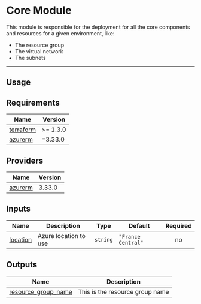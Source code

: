 <!-- BEGIN_TF_DOCS -->
# Core Module

This module is responsible for the deployment for all the core components and resources for a given environment, like:

- The resource group
- The virtual network
- The subnets
---
## Usage
## Requirements

| Name | Version |
|------|---------|
| <a name="requirement_terraform"></a> [terraform](#requirement\_terraform) | >= 1.3.0 |
| <a name="requirement_azurerm"></a> [azurerm](#requirement\_azurerm) | =3.33.0 |
## Providers

| Name | Version |
|------|---------|
| <a name="provider_azurerm"></a> [azurerm](#provider\_azurerm) | 3.33.0 |
## Inputs

| Name | Description | Type | Default | Required |
|------|-------------|------|---------|:--------:|
| <a name="input_location"></a> [location](#input\_location) | Azure location to use | `string` | `"France Central"` | no |
## Outputs

| Name | Description |
|------|-------------|
| <a name="output_resource_group_name"></a> [resource\_group\_name](#output\_resource\_group\_name) | This is the resource group name |
<!-- END_TF_DOCS -->
